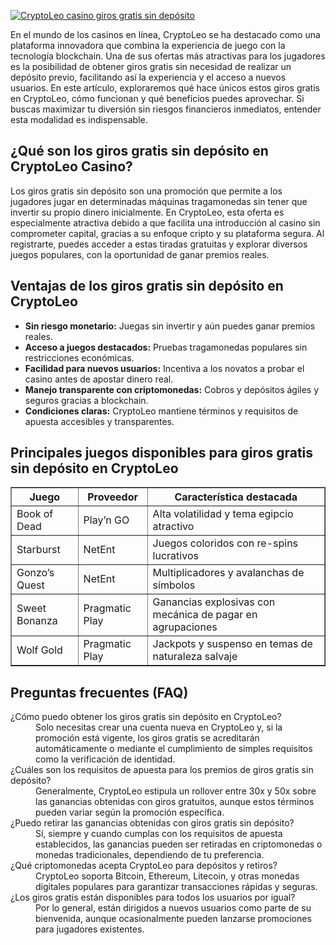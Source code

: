 [![CryptoLeo casino giros gratis sin depósito](https://123-caf.pages.dev/gitsignup.png)](https://vrmoo.ru/Bt82HjjY)

<div>   <p>En el mundo de los casinos en línea, CryptoLeo se ha destacado como una plataforma innovadora que combina la experiencia de juego con la tecnología blockchain. Una de sus ofertas más atractivas para los jugadores es la posibilidad de obtener giros gratis sin necesidad de realizar un depósito previo, facilitando así la experiencia y el acceso a nuevos usuarios. En este artículo, exploraremos qué hace únicos estos giros gratis en CryptoLeo, cómo funcionan y qué beneficios puedes aprovechar. Si buscas maximizar tu diversión sin riesgos financieros inmediatos, entender esta modalidad es indispensable.</p>      <h2>¿Qué son los giros gratis sin depósito en CryptoLeo Casino?</h2>   <p>Los giros gratis sin depósito son una promoción que permite a los jugadores jugar en determinadas máquinas tragamonedas sin tener que invertir su propio dinero inicialmente. En CryptoLeo, esta oferta es especialmente atractiva debido a que facilita una introducción al casino sin comprometer capital, gracias a su enfoque cripto y su plataforma segura. Al registrarte, puedes acceder a estas tiradas gratuitas y explorar diversos juegos populares, con la oportunidad de ganar premios reales.</p>      <h2>Ventajas de los giros gratis sin depósito en CryptoLeo</h2>   <ul>     <li><strong>Sin riesgo monetario:</strong> Juegas sin invertir y aún puedes ganar premios reales.</li>     <li><strong>Acceso a juegos destacados:</strong> Pruebas tragamonedas populares sin restricciones económicas.</li>     <li><strong>Facilidad para nuevos usuarios:</strong> Incentiva a los novatos a probar el casino antes de apostar dinero real.</li>     <li><strong>Manejo transparente con criptomonedas:</strong> Cobros y depósitos ágiles y seguros gracias a blockchain.</li>     <li><strong>Condiciones claras:</strong> CryptoLeo mantiene términos y requisitos de apuesta accesibles y transparentes.</li>   </ul>      <h2>Principales juegos disponibles para giros gratis sin depósito en CryptoLeo</h2>   <table border="1" cellspacing="0" cellpadding="8">     <thead>       <tr>         <th>Juego</th>         <th>Proveedor</th>         <th>Característica destacada</th>       </tr>     </thead>     <tbody>       <tr>         <td>Book of Dead</td>         <td>Play’n GO</td>         <td>Alta volatilidad y tema egipcio atractivo</td>       </tr>       <tr>         <td>Starburst</td>         <td>NetEnt</td>         <td>Juegos coloridos con re-spins lucrativos</td>       </tr>       <tr>         <td>Gonzo’s Quest</td>         <td>NetEnt</td>         <td>Multiplicadores y avalanchas de símbolos</td>       </tr>       <tr>         <td>Sweet Bonanza</td>         <td>Pragmatic Play</td>         <td>Ganancias explosivas con mecánica de pagar en agrupaciones</td>       </tr>       <tr>         <td>Wolf Gold</td>         <td>Pragmatic Play</td>         <td>Jackpots y suspenso en temas de naturaleza salvaje</td>       </tr>     </tbody>   </table>      <h2>Preguntas frecuentes (FAQ)</h2>   <dl>     <dt>¿Cómo puedo obtener los giros gratis sin depósito en CryptoLeo?</dt>     <dd>Solo necesitas crear una cuenta nueva en CryptoLeo y, si la promoción está vigente, los giros gratis se acreditarán automáticamente o mediante el cumplimiento de simples requisitos como la verificación de identidad.</dd>        <dt>¿Cuáles son los requisitos de apuesta para los premios de giros gratis sin depósito?</dt>     <dd>Generalmente, CryptoLeo estipula un rollover entre 30x y 50x sobre las ganancias obtenidas con giros gratuitos, aunque estos términos pueden variar según la promoción específica.</dd>        <dt>¿Puedo retirar las ganancias obtenidas con giros gratis sin depósito?</dt>     <dd>Sí, siempre y cuando cumplas con los requisitos de apuesta establecidos, las ganancias pueden ser retiradas en criptomonedas o monedas tradicionales, dependiendo de tu preferencia.</dd>        <dt>¿Qué criptomonedas acepta CryptoLeo para depósitos y retiros?</dt>     <dd>CryptoLeo soporta Bitcoin, Ethereum, Litecoin, y otras monedas digitales populares para garantizar transacciones rápidas y seguras.</dd>        <dt>¿Los giros gratis están disponibles para todos los usuarios por igual?</dt>     <dd>Por lo general, están dirigidos a nuevos usuarios como parte de su bienvenida, aunque ocasionalmente pueden lanzarse promociones para jugadores existentes.</dd>   </dl>   </div>
